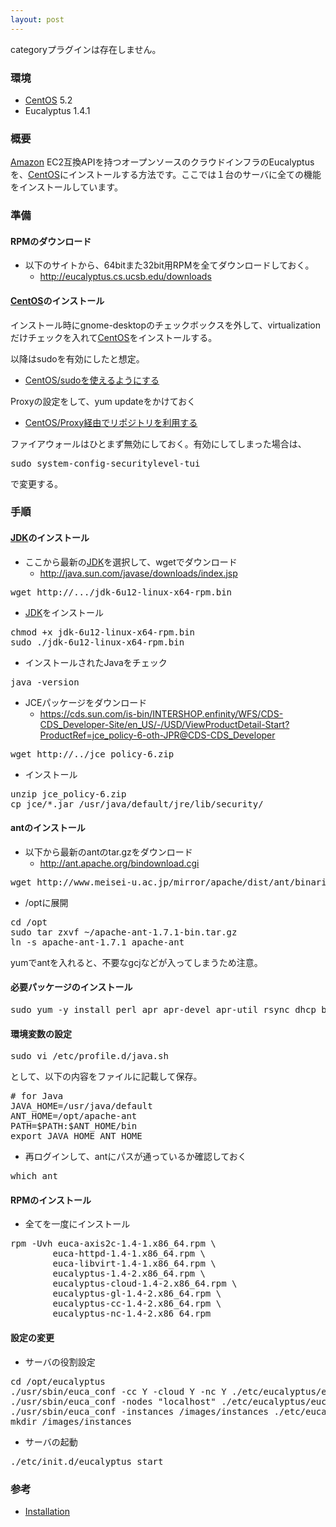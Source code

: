 ```yaml
---
layout: post
---
```

<p><span class="error">categoryプラグインは存在しません。</span></p>
<h3>環境</h3>
<ul>
<li><a href="http://www.centos.org/">CentOS</a> 5.2</li>
<li>Eucalyptus 1.4.1</li>
</ul>
<h3>概要</h3>
<p><a href="http://www.amazon.co.jp/">Amazon</a> EC2互換APIを持つオープンソースのクラウドインフラのEucalyptusを、<a href="http://www.centos.org/">CentOS</a>にインストールする方法です。ここでは１台のサーバに全ての機能をインストールしています。</p>
<h3>準備</h3>
<h4>RPMのダウンロード</h4>
<ul>
<li>以下のサイトから、64bitまた32bit用RPMを全てダウンロードしておく。<ul>
<li><a href="http://eucalyptus.cs.ucsb.edu/downloads">http://eucalyptus.cs.ucsb.edu/downloads</a></li>
</ul>
</ul>
<h4><a href="http://www.centos.org/">CentOS</a>のインストール</h4>
<p>インストール時にgnome-desktopのチェックボックスを外して、virtualizationだけチェックを入れて<a href="http://www.centos.org/">CentOS</a>をインストールする。</p>
<p>以降はsudoを有効にしたと想定。</p>
<ul>
<li><a href="/?page=CentOS%2Fsudo%A4%F2%BB%C8%A4%A8%A4%EB%A4%E8%A4%A6%A4%CB%A4%B9%A4%EB" class="wikipage">CentOS/sudoを使えるようにする</a></li>
</ul>
<p>Proxyの設定をして、yum updateをかけておく</p>
<ul>
<li><a href="/?page=CentOS%2FProxy%B7%D0%CD%B3%A4%C7%A5%EA%A5%DD%A5%B8%A5%C8%A5%EA%A4%F2%CD%F8%CD%D1%A4%B9%A4%EB" class="wikipage">CentOS/Proxy経由でリポジトリを利用する</a></li>
</ul>
<p>ファイアウォールはひとまず無効にしておく。有効にしてしまった場合は、</p>
<pre>sudo system-config-securitylevel-tui
</pre>
<p>で変更する。</p>
<h3>手順</h3>
<h4><a href="http://java.sun.com/j2se/">JDK</a>のインストール</h4>
<ul>
<li>ここから最新の<a href="http://java.sun.com/j2se/">JDK</a>を選択して、wgetでダウンロード<ul>
<li><a href="http://java.sun.com/javase/downloads/index.jsp">http://java.sun.com/javase/downloads/index.jsp</a></li>
</ul>
</ul>
<pre>wget http://.../jdk-6u12-linux-x64-rpm.bin
</pre>
<ul>
<li><a href="http://java.sun.com/j2se/">JDK</a>をインストール</li>
</ul>
<pre>chmod +x jdk-6u12-linux-x64-rpm.bin
sudo ./jdk-6u12-linux-x64-rpm.bin
</pre>
<ul>
<li>インストールされたJavaをチェック</li>
</ul>
<pre>java -version
</pre>
<ul>
<li>JCEパッケージをダウンロード<ul>
<li><a href="https://cds.sun.com/is-bin/INTERSHOP.enfinity/WFS/CDS-CDS_Developer-Site/en_US/-/USD/ViewProductDetail-Start?ProductRef=jce_policy-6-oth-JPR@CDS-CDS_Developer">https://cds.sun.com/is-bin/INTERSHOP.enfinity/WFS/CDS-CDS_Developer-Site/en_US/-/USD/ViewProductDetail-Start?ProductRef=jce_policy-6-oth-JPR@CDS-CDS_Developer</a></li>
</ul>
</ul>
<pre>wget http://../jce_policy-6.zip
</pre>
<ul>
<li>インストール</li>
</ul>
<pre>unzip jce_policy-6.zip
cp jce/*.jar /usr/java/default/jre/lib/security/
</pre>
<h4>antのインストール</h4>
<ul>
<li>以下から最新のantのtar.gzをダウンロード<ul>
<li><a href="http://ant.apache.org/bindownload.cgi">http://ant.apache.org/bindownload.cgi</a></li>
</ul>
</ul>
<pre>wget http://www.meisei-u.ac.jp/mirror/apache/dist/ant/binaries/apache-ant-1.7.1-bin.tar.gz
</pre>
<ul>
<li>/optに展開</li>
</ul>
<pre>cd /opt
sudo tar zxvf ~/apache-ant-1.7.1-bin.tar.gz
ln -s apache-ant-1.7.1 apache-ant
</pre>
<p>yumでantを入れると、不要なgcjなどが入ってしまうため注意。</p>
<h4>必要パッケージのインストール</h4>
<pre>sudo yum -y install perl apr apr-devel apr-util rsync dhcp bridge-utils
</pre>
<h4>環境変数の設定</h4>
<pre>sudo vi /etc/profile.d/java.sh
</pre>
<p>として、以下の内容をファイルに記載して保存。</p>
<pre># for Java
JAVA_HOME=/usr/java/default
ANT_HOME=/opt/apache-ant
PATH=$PATH:$ANT_HOME/bin
export JAVA_HOME ANT_HOME
</pre>
<ul>
<li>再ログインして、antにパスが通っているか確認しておく</li>
</ul>
<pre>which ant
</pre>
<h4>RPMのインストール</h4>
<ul>
<li>全てを一度にインストール</li>
</ul>
<pre>rpm -Uvh euca-axis2c-1.4-1.x86_64.rpm \
        euca-httpd-1.4-1.x86_64.rpm \
        euca-libvirt-1.4-1.x86_64.rpm \
        eucalyptus-1.4-2.x86_64.rpm \
        eucalyptus-cloud-1.4-2.x86_64.rpm \
        eucalyptus-gl-1.4-2.x86_64.rpm \
        eucalyptus-cc-1.4-2.x86_64.rpm \
        eucalyptus-nc-1.4-2.x86_64.rpm
</pre>
<h4>設定の変更</h4>
<ul>
<li>サーバの役割設定</li>
</ul>
<pre>cd /opt/eucalyptus
./usr/sbin/euca_conf -cc Y -cloud Y -nc Y ./etc/eucalyptus/eucalyptus.conf
./usr/sbin/euca_conf -nodes &quot;localhost&quot; ./etc/eucalyptus/eucalyptus.conf
./usr/sbin/euca_conf -instances /images/instances ./etc/eucalyptus/eucalyptus.conf
mkdir /images/instances
</pre>
<ul>
<li>サーバの起動</li>
</ul>
<pre>./etc/init.d/eucalyptus start
</pre>
<h3>参考</h3>
<ul>
<li><a href="http://wiki.layerboom.com/installation">Installation</a></li>
</ul>
